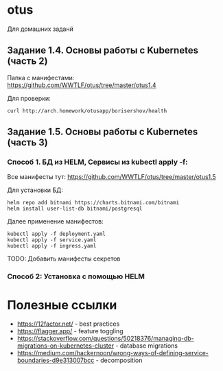 # otus
Для домашних заданй
## Задание 1.4. Основы работы с Kubernetes (часть 2)
Папка с манифестами: https://github.com/WWTLF/otus/tree/master/otus1.4

Для проверки:
```
curl http://arch.homework/otusapp/borisershov/health
```

## Задание 1.5. Основы работы с Kubernetes (часть 3)

### Способ 1. БД из HELM, Сервисы из kubectl apply -f:

Все манифесты тут: https://github.com/WWTLF/otus/tree/master/otus1.5

Для установки БД:
```
helm repo add bitnami https://charts.bitnami.com/bitnami
helm install user-list-db bitnami/postgresql 
```
Далее применение манифестов: 
```
kubectl apply -f deployment.yaml
kubectl apply -f service.yaml
kubectl apply -f ingress.yaml
```
TODO: Добавить манифесты секретов

### Способ 2: Установка с помощью HELM


# Полезные ссылки
- https://12factor.net/ -  best practices
- https://flagger.app/ - feature toggling
- https://stackoverflow.com/questions/50218376/managing-db-migrations-on-kubernetes-cluster - database migrations
- https://medium.com/hackernoon/wrong-ways-of-defining-service-boundaries-d9e313007bcc - decomposition

